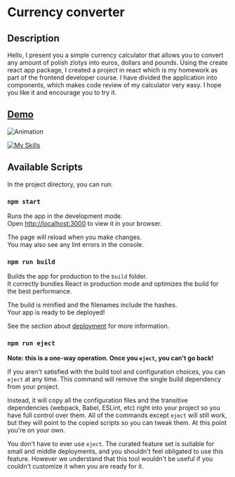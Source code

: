 # Currency converter

## Description

Hello, I present you a simple currency calculator that allows you to convert any amount of polish zlotys into euros, dollars and pounds. Using the create react app package, I created a project in react which is my homework as part of the frontend developer course. I have divided the application into components, which makes code review of my calculator very easy. I hope you like it and encourage you to try it.

## [Demo]( https://damian1603.github.io/currency-converter-react/)

![Animation](https://github.com/Damian1603/currency-converter-react/assets/124574553/ac86a32e-6e71-405f-bfbb-dd61ac5e90e4)

[![My Skills](https://skillicons.dev/icons?i=html,css,js,nodejs,react,babel,git)](https://skillicons.dev)

## Available Scripts

In the project directory, you can run:

### `npm start`

Runs the app in the development mode.\
Open [http://localhost:3000](http://localhost:3000) to view it in your browser.

The page will reload when you make changes.\
You may also see any lint errors in the console.

### `npm run build`

Builds the app for production to the `build` folder.\
It correctly bundles React in production mode and optimizes the build for the best performance.

The build is minified and the filenames include the hashes.\
Your app is ready to be deployed!

See the section about [deployment](https://facebook.github.io/create-react-app/docs/deployment) for more information.

### `npm run eject`

**Note: this is a one-way operation. Once you `eject`, you can't go back!**

If you aren't satisfied with the build tool and configuration choices, you can `eject` at any time. This command will remove the single build dependency from your project.

Instead, it will copy all the configuration files and the transitive dependencies (webpack, Babel, ESLint, etc) right into your project so you have full control over them. All of the commands except `eject` will still work, but they will point to the copied scripts so you can tweak them. At this point you're on your own.

You don't have to ever use `eject`. The curated feature set is suitable for small and middle deployments, and you shouldn't feel obligated to use this feature. However we understand that this tool wouldn't be useful if you couldn't customize it when you are ready for it.
